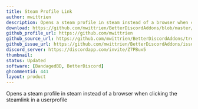 ```yaml
---
title: Steam Profile Link
author: mwittrien
description: Opens a steam profile in steam instead of a browser when clicking the steamlink in a userprofile.
download: https://github.com/mwittrien/BetterDiscordAddons/blob/master/Plugins/SteamProfileLink/SteamProfileLink.plugin.js
github_profile_url: https://github.com/mwittrien
github_source_url: https://github.com/mwittrien/BetterDiscordAddons/tree/master/Plugins/SteamProfileLink
github_issue_url: https://github.com/mwittrien/BetterDiscordAddons/issues/
discord_server: https://discordapp.com/invite/Z7PBux5
thumbnail:
status: Updated
software: [BandagedBD, BetterDiscord]
ghcommentid: 441
layout: product
---
```

Opens a steam profile in steam instead of a browser when clicking the steamlink in a userprofile